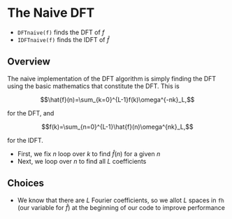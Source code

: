 # The Naive DFT
* $\texttt{DFTnaive(f)}$ finds the DFT of $f$
* $\texttt{IDFTnaive(f)}$ finds the IDFT of $\hat{f}$

## Overview
The naive implementation of the DFT algorithm is simply finding the DFT using the basic mathematics that constitute the DFT. This is 

$$\hat{f}(n)=\sum_{k=0}^{L-1}f(k)\omega^{-nk}_L,$$

for the DFT, and 

$$f(k)=\sum_{n=0}^{L-1}\hat{f}(n)\omega^{nk}_L,$$

for the IDFT.
* First, we fix $n$ loop over $k$ to find $\hat{f}(n)$ for a given $n$
* Next, we loop over $n$ to find all $L$ coefficients

## Choices
* We know that there are $L$ Fourier coefficients, so we allot $L$ spaces in $\texttt{fh}$ (our variable for $\hat{f}$) at the beginning of our code to improve performance

